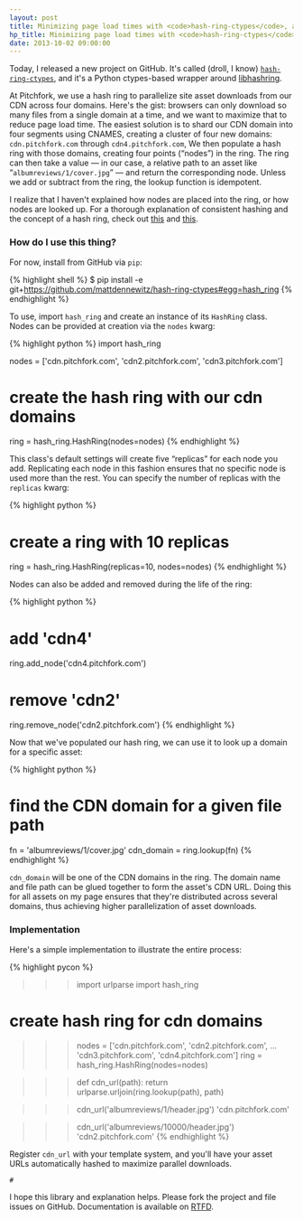 ```yaml
---
layout: post
title: Minimizing page load times with <code>hash-ring-ctypes</code>, a fast Python hash ring
hp_title: Minimizing page load times with <code>hash-ring-ctypes</code>
date: 2013-10-02 09:00:00
---
```


Today, I released a new project on GitHub. It's called (droll, I know)
[`hash-ring-ctypes`](https://github.com/mattdennewitz/hash-ring-ctypes/),
and it's a Python ctypes-based wrapper around
[libhashring](https://github.com/chrismoos/hash-ring/).

At Pitchfork, we use a hash ring to parallelize site asset downloads
from our CDN across four domains. Here's the gist: browsers can only 
download so many files from a single domain at a time, and we want to maximize
that to reduce page load time. The easiest solution is to shard
our CDN domain into four segments using CNAMES, creating a cluster of four new domains:
`cdn.pitchfork.com` through `cdn4.pitchfork.com`,
We then populate a hash ring with those domains,
creating four points (&#8220;nodes&#8221;) in the ring.
The ring can then take a value &mdash; in our case, a relative path to an asset
like &#8220;`albumreviews/1/cover.jpg`&#8221; &mdash;
and return the corresponding node. Unless we add or subtract from the ring,
the lookup function is idempotent.

I realize that I haven't explained how nodes are placed into the ring,
or how nodes are looked up. For a thorough explanation
of consistent hashing and the concept of a hash ring, check out
[this](http://michaelnielsen.org/blog/consistent-hashing/)
and [this](http://www.martinbroadhurst.com/Consistent-Hash-Ring.html).

### How do I use this thing?

For now, install from GitHub via `pip`:

{% highlight shell %}
$ pip install -e git+https://github.com/mattdennewitz/hash-ring-ctypes#egg=hash_ring
{% endhighlight %}

To use, import `hash_ring` and create an instance of its `HashRing` class.
Nodes can be provided at creation via the `nodes` kwarg:

{% highlight python %}
import hash_ring

nodes = ['cdn.pitchfork.com', 'cdn2.pitchfork.com', 'cdn3.pitchfork.com']

# create the hash ring with our cdn domains
ring = hash_ring.HashRing(nodes=nodes)
{% endhighlight %}

This class's default settings will create five &#8220;replicas&#8221; for each node
you add. Replicating each node in this fashion ensures that no specific node
is used more than the rest. You can specify the number of replicas
with the `replicas` kwarg:

{% highlight python %}
# create a ring with 10 replicas
ring = hash_ring.HashRing(replicas=10, nodes=nodes)
{% endhighlight %}

Nodes can also be added and removed during the life of the ring:

{% highlight python %}
# add 'cdn4'
ring.add_node('cdn4.pitchfork.com')

# remove 'cdn2'
ring.remove_node('cdn2.pitchfork.com')
{% endhighlight %}

Now that we've populated our hash ring, we can use it to look up
a domain for a specific asset:

{% highlight python %}
# find the CDN domain for a given file path
fn = 'albumreviews/1/cover.jpg'
cdn_domain = ring.lookup(fn)
{% endhighlight %}

`cdn_domain` will be one of the CDN domains in the ring.
The domain name and file path can be glued together to form
the asset's CDN URL. Doing this for all assets on my page
ensures that they're distributed across several domains,
thus achieving higher parallelization of asset downloads.

### Implementation

Here's a simple implementation to illustrate the entire process:

{% highlight pycon %}
>>> import urlparse
>>> import hash_ring

# create hash ring for cdn domains
>>> nodes = ['cdn.pitchfork.com',  'cdn2.pitchfork.com',
...          'cdn3.pitchfork.com', 'cdn4.pitchfork.com']
>>> ring = hash_ring.HashRing(nodes=nodes)

>>> def cdn_url(path):
>>>    return urlparse.urljoin(ring.lookup(path), path)

>>> cdn_url('albumreviews/1/header.jpg')
'cdn.pitchfork.com'

>>> cdn_url('albumreviews/10000/header.jpg')
'cdn2.pitchfork.com'
{% endhighlight %}

Register `cdn_url` with your template system, and you'll have your
asset URLs automatically hashed to maximize parallel downloads.

<code class="blip">&#35;</code>

I hope this library and explanation helps. Please fork the project
and file issues on GitHub. Documentation is available on
[RTFD](http://hash-ring-ctypes.readthedocs.org/en/latest/).
